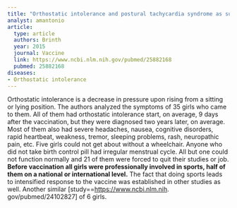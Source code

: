 ```yaml
---
title: "Orthostatic intolerance and postural tachycardia syndrome as suspected adverse effects of vaccination against human papilloma virus"
analyst: amantonio
article:
  type: article
  authors: Brinth
  year: 2015
  journal: Vaccine
  link: https://www.ncbi.nlm.nih.gov/pubmed/25882168
  pubmed: 25882168
diseases:
- Orthostatic intolerance
---
```


Orthostatic intolerance is a decrease in pressure upon rising from a sitting or lying position. The authors analyzed the symptoms of 35 girls who came to them. All of them had orthostatic intolerance start, on average, 9 days after the vaccination, but they were diagnosed two years later, on average. Most of them also had severe headaches, nausea, cognitive disorders, rapid heartbeat, weakness, tremor, sleeping problems, rash, neuropathic pain, etc. Five girls could not get about without a wheelchair. Anyone who did not take birth control pill had irregular menstrual cycle. All but one could not function normally and 21 of them were forced to quit their studies or job.
**Before vaccination all girls were professionally involved in sports, half of them on a national or international level.**
The fact that doing sports leads to intensified response to the vaccine was established in other studies as well.
Another similar [study==https://www.ncbi.nlm.nih. gov/pubmed/24102827] of 6 girls.
